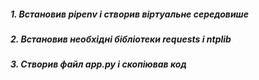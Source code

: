##### 1. Встановив pipenv і створив віртуальне середовише
##### 2. Встановив необхідні бібліотеки requests і ntplib
##### 3. Створив файл app.py і скопіював код